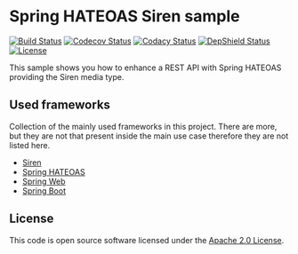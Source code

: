 # Spring HATEOAS Siren sample
[![Build Status](https://travis-ci.org/ingogriebsch/sample-spring-hateoas-siren.svg?token=Ut17SCedR6i55pJZj7Qa&branch=master)](https://travis-ci.org/ingogriebsch/sample-spring-hateoas-siren)
[![Codecov Status](https://codecov.io/gh/ingogriebsch/sample-spring-hateoas-siren/branch/master/graph/badge.svg?token=L4Zb0XKArW)](https://codecov.io/gh/ingogriebsch/sample-spring-hateoas-siren)
[![Codacy Status](https://api.codacy.com/project/badge/Grade/19e9eecec72846cfbff047bed2dff18b)](https://app.codacy.com/app/ingo.griebsch/sample-spring-hateoas-siren?utm_source=github.com&utm_medium=referral&utm_content=ingogriebsch/sample-spring-hateoas-siren&utm_campaign=Badge_Grade_Dashboard)
[![DepShield Status](https://depshield.sonatype.org/badges/ingogriebsch/sample-spring-hateoas-siren/depshield.svg)](https://depshield.github.io)
[![License](http://img.shields.io/:license-apache-blue.svg)](http://www.apache.org/licenses/LICENSE-2.0.html)

This sample shows you how to enhance a REST API with Spring HATEOAS providing the Siren media type.

## Used frameworks
Collection of the mainly used frameworks in this project. There are more, but they are not that present inside the main use case therefore they are not listed here.

*   [Siren](https://github.com/kevinswiber/siren)
*   [Spring HATEOAS](https://docs.spring.io/spring-hateoas/docs/1.0.0.BUILD-SNAPSHOT/reference/html/)
*   [Spring Web](https://docs.spring.io/spring/docs/5.2.0.BUILD-SNAPSHOT/spring-framework-reference/web.html#spring-web)
*   [Spring Boot](https://docs.spring.io/spring-boot/docs/2.2.0.BUILD-SNAPSHOT/reference/htmlsingle)

## License
This code is open source software licensed under the [Apache 2.0 License](https://www.apache.org/licenses/LICENSE-2.0.html).
